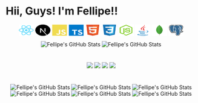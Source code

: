 <h1>Hii, Guys! I'm Fellipe!!</h1>

<div align="center">
  <img align="center" alt="Fellipe-React" height="30" width="40" src="https://raw.githubusercontent.com/devicons/devicon/master/icons/react/react-original.svg">
  <img align="center" alt="Fellipe-CSS" height="30" width="40" src="https://raw.githubusercontent.com/devicons/devicon/master/icons/nextjs/nextjs-original.svg">
  <img align="center" alt="Fellipe-Js" height="30" width="40" src="https://raw.githubusercontent.com/devicons/devicon/master/icons/javascript/javascript-plain.svg">
  <img align="center" alt="Fellipe-Ts" height="30" width="40" src="https://raw.githubusercontent.com/devicons/devicon/master/icons/typescript/typescript-plain.svg">
  <img align="center" alt="Fellipe-HTML" height="30" width="40" src="https://raw.githubusercontent.com/devicons/devicon/master/icons/html5/html5-original.svg">
  <img align="center" alt="Fellipe-CSS" height="30" width="40" src="https://raw.githubusercontent.com/devicons/devicon/master/icons/css3/css3-original.svg">
  <img align="center" alt="Fellipe-NODEJS" height="30" width="40" src="https://raw.githubusercontent.com/devicons/devicon/master/icons/nodejs/nodejs-original.svg">
  <img align="center" alt="Fellipe-JAVA" height="30" width="40" src="https://raw.githubusercontent.com/devicons/devicon/master/icons/java/java-original.svg">
  <img align="center" alt="Fellipe-MONGODB" height="30" width="40" src="https://raw.githubusercontent.com/devicons/devicon/master/icons/mongodb/mongodb-original.svg">
  <img align="center" alt="Fellipe-POSTGRESQL" height="30" width="40" src="https://raw.githubusercontent.com/devicons/devicon/master/icons/postgresql/postgresql-original.svg">
</div>

<p></p>

<div  align="center">
  <img width="59%" src="https://github-readme-stats.vercel.app/api?username=fellipe-araujo&hide=stars&show_icons=true&theme=nightowl&count_private=true&include_all_commits=true&border_color=A77DCB&disable_animations=false" alt="Fellipe's GitHub Stats" title="Fellipe's GitHub Stats" />

  <img width="37%" src="https://github-readme-stats.vercel.app/api/top-langs/?username=fellipe-araujo&layout=compact&theme=nightowl&langs_count=8&border_color=A77DCB" alt="Fellipe's GitHub Stats" title="Most Used Languages" />
</div>

<h1></h1>

<p align="center">
  <a href="https://instagram.com/_codemore" target="_blank"><img src="https://img.shields.io/badge/-Instagram-%23E4405F?style=for-the-badge&logo=instagram&logoColor=white" target="_blank"></a>
  <a href="https://www.linkedin.com/in/fellipearaujo" target="_blank"><img src="https://img.shields.io/badge/-LinkedIn-%230077B5?style=for-the-badge&logo=linkedin&logoColor=white" target="_blank"></a>
  <a href="mailto:fellipe.eng.soft@gmail.com"><img src="https://img.shields.io/badge/-fellipe.eng.soft@gmail.com-%23EA4635?style=for-the-badge&logo=gmail&logoColor=white" target="_blank"></a>
  <a href="https://discords.com/bio/p/codemore"><img src="https://img.shields.io/badge/-Discord-%237289DA?style=for-the-badge&logo=discord&logoColor=white" target="_blank"></a>
</p>

<h1></h1>

<div align="center">
  <img width="49%" src="https://github-readme-stats.vercel.app/api/pin/?username=fellipe-araujo&repo=Podcastr&theme=react&border_color=60D9FA" alt="Fellipe's GitHub Stats" />
  <img width="49%" src="https://github-readme-stats.vercel.app/api/pin/?username=fellipe-araujo&repo=Letmeask&theme=react&border_color=60D9FA" alt="Fellipe's GitHub Stats" />
  <img width="49%" src="https://github-readme-stats.vercel.app/api/pin/?username=fellipe-araujo&repo=Happy&theme=react&border_color=60D9FA" alt="Fellipe's GitHub Stats" />
  <img width="49%" src="https://github-readme-stats.vercel.app/api/pin/?username=fellipe-araujo&repo=Ecoleta&theme=react&border_color=60D9FA" alt="Fellipe's GitHub Stats" />
  <img width="49%" src="https://github-readme-stats.vercel.app/api/pin/?username=fellipe-araujo&repo=BigGameSurvey&theme=react&border_color=60D9FA" alt="Fellipe's GitHub Stats" />
  <img width="49%" src="https://github-readme-stats.vercel.app/api/pin/?username=fellipe-araujo&repo=Delivery&theme=react&border_color=60D9FA" alt="Fellipe's GitHub Stats" />
</div>



<div>
  
</div>


<!--
**fellipe-araujo/fellipe-araujo** is a ✨ _special_ ✨ repository because its `README.md` (this file) appears on your GitHub profile.

Here are some ideas to get you started:

- 🔭 I’m currently working on ...
- 🌱 I’m currently learning ...
- 👯 I’m looking to collaborate on ...
- 🤔 I’m looking for help with ...
- 💬 Ask me about ...
- 📫 How to reach me: ...
- 😄 Pronouns: ...
- ⚡ Fun fact: ...
-->
